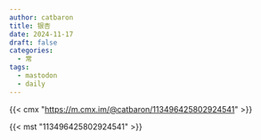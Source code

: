 ```yaml
---
author: catbaron
title: 银杏
date: 2024-11-17
draft: false
categories:
  - 常
tags:
  - mastodon
  - daily
---
```


{{< cmx "https://m.cmx.im/@catbaron/113496425802924541" >}}

{{< mst "113496425802924541" >}}